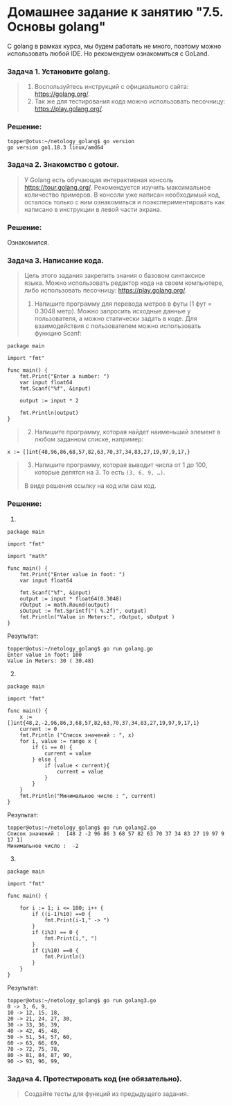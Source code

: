 # Домашнее задание к занятию "7.5. Основы golang"

С golang в рамках курса, мы будем работать не много, поэтому можно использовать любой IDE. Но рекомендуем ознакомиться с GoLand.

### Задача 1. Установите golang.

> 1. Воспользуйтесь инструкций с официального сайта: https://golang.org/.
> 2. Так же для тестирования кода можно использовать песочницу: https://play.golang.org/.

### Решение: 
```
topper@otus:~/netology_golang$ go version
go version go1.18.3 linux/amd64
```

### Задача 2. Знакомство с gotour.

> У Golang есть обучающая интерактивная консоль https://tour.golang.org/. Рекомендуется изучить максимальное количество примеров. В консоли уже написан необходимый код, осталось только с ним ознакомиться и поэкспериментировать как написано в инструкции в левой части экрана.

### Решение: 

Ознакомился.

### Задача 3. Написание кода.

> Цель этого задания закрепить знания о базовом синтаксисе языка. Можно использовать редактор кода на своем компьютере, либо использовать песочницу: https://play.golang.org/.
> 
> 1. Напишите программу для перевода метров в футы (1 фут = 0.3048 метр). Можно запросить исходные данные у пользователя, а можно статически задать в коде. Для взаимодействия с пользователем можно использовать функцию Scanf:
```
package main

import "fmt"

func main() {
    fmt.Print("Enter a number: ")
    var input float64
    fmt.Scanf("%f", &input)

    output := input * 2

    fmt.Println(output)    
}
```
> 2. Напишите программу, которая найдет наименьший элемент в любом заданном списке, например:
```
x := []int{48,96,86,68,57,82,63,70,37,34,83,27,19,97,9,17,}
```
> 3. Напишите программу, которая выводит числа от 1 до 100, которые делятся на 3. То есть `(3, 6, 9, …)`.
> 
> В виде решения ссылку на код или сам код.

### Решение: 
1.
```
package main
        
import "fmt"
        
import "math"
        
func main() {
    fmt.Print("Enter value in foot: ")
    var input float64
            
    fmt.Scanf("%f", &input)
    output := input * float64(0.3048)
    rOutput := math.Round(output)
    sOutput := fmt.Sprintf("( %.2f)", output)
    fmt.Println("Value in Meters:", rOutput, sOutput )    
}
```

Результат:

```
topper@otus:~/netology_golang$ go run golang.go
Enter value in foot: 100
Value in Meters: 30 ( 30.48)
```

2.
```
package main

import "fmt"

func main() {
    x := []int{48,2,-2,96,86,3,68,57,82,63,70,37,34,83,27,19,97,9,17,1}
    current := 0
    fmt.Println ("Список значений : ", x)
    for i, value := range x {
        if (i == 0) {
            current = value 
        } else {
            if (value < current){
                current = value
            }
        }
    }
    fmt.Println("Минимальное число : ", current)
}
```

Результат:

```
topper@otus:~/netology_golang$ go run golang2.go
Список значений :  [48 2 -2 96 86 3 68 57 82 63 70 37 34 83 27 19 97 9 17 1]
Минимальное число :  -2
```

3.
```
package main

import "fmt"

func main() {

    for i := 1; i <= 100; i++ {
        if ((i-1)%10) ==0 {
            fmt.Print(i-1," -> ")
        }
        if (i%3) == 0 {
            fmt.Print(i,", ")
        }
        if (i%10) ==0 {
            fmt.Println()
        }
    }
}
```

Результат:

```
topper@otus:~/netology_golang$ go run golang3.go
0 -> 3, 6, 9, 
10 -> 12, 15, 18, 
20 -> 21, 24, 27, 30, 
30 -> 33, 36, 39, 
40 -> 42, 45, 48, 
50 -> 51, 54, 57, 60, 
60 -> 63, 66, 69, 
70 -> 72, 75, 78, 
80 -> 81, 84, 87, 90, 
90 -> 93, 96, 99, 
```

### Задача 4. Протестировать код (не обязательно).

> Создайте тесты для функций из предыдущего задания.
